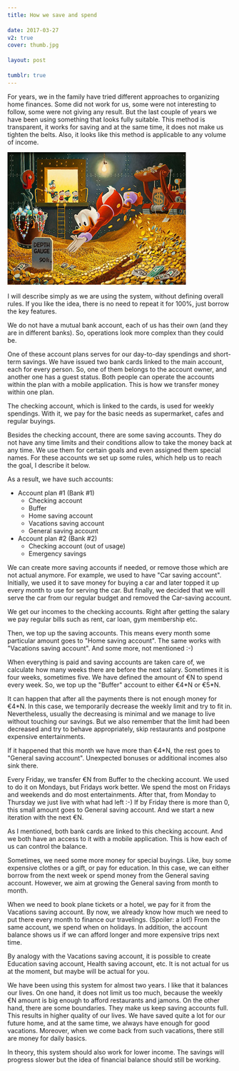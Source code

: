 ```yaml
---
title: How we save and spend

date: 2017-03-27
v2: true
cover: thumb.jpg

layout: post

tumblr: true
---
```


For years, we in the family have tried different approaches to organizing home finances. Some did not work for us, some
were not interesting to follow, some were not giving any result. But the last couple of years we have been using something
that looks fully suitable. This method is transparent, it works for saving and at the same time, it does not make us
tighten the belts. Also, it looks like this method is applicable to any volume of income.

<excerpt/>

![](./thumb.jpg)

I will describe simply as we are using the system, without defining overall rules. If you like the idea, there is no
need to repeat it for 100%, just borrow the key features.

We do not have a mutual bank account, each of us has their own (and they are in different banks). So, operations look more
complex than they could be.

One of these account plans serves for our day-to-day spendings and short-term savings. We have issued two bank cards
linked to the main account, each for every person. So, one of them belongs to the account owner, and another one has a
guest status. Both people can operate the accounts within the plan with a mobile application. This is how we transfer
money within one plan.

The checking account, which is linked to the cards, is used for weekly spendings. With it, we pay for the basic needs as
supermarket, cafes and regular buyings.

Besides the checking account, there are some saving accounts. They do not have any time limits and their conditions
allow to take the money back at any time. We use them for certain goals and even assigned them special names. For these
accounts we set up some rules, which help us to reach the goal, I describe it below.

As a result, we have such accounts:

- Account plan #1 (Bank #1)
  - Checking account
  - Buffer
  - Home saving account
  - Vacations saving account
  - General saving account
- Account plan #2 (Bank #2)
  - Checking account (out of usage)
  - Emergency savings

We can create more saving accounts if needed, or remove those which are not actual anymore. For example, we used to
have "Car saving account". Initially, we used it to save money for buying a car and later topped it up every month to use
for serving the car. But finally, we decided that we will serve the car from our regular budget and removed the
Car-saving account.

We get our incomes to the checking accounts. Right after getting the salary we pay regular bills such as rent, car loan,
gym membership etc.

Then, we top up the saving accounts. This means every month some particular amount goes to "Home saving account". The
same works with "Vacations saving account". And some more, not mentioned :-)

When everything is paid and saving accounts are taken care of, we calculate how many weeks there are before the next
salary. Sometimes it is four weeks, sometimes five. We have defined the amount of €N to spend every week. So, we top
up the "Buffer" account to either €4\*N or €5\*N.

It can happen that after all the payments there is not enough money for €4\*N. In this case, we temporarily decrease the
weekly limit and try to fit in. Nevertheless, usually the decreasing is minimal and we manage to live without touching
our savings. But we also remember that the limit had been decreased and try to behave appropriately, skip restaurants
and postpone expensive entertainments.

If it happened that this month we have more than €4\*N, the rest goes to "General saving account". Unexpected bonuses
or additional incomes also sink there.

Every Friday, we transfer €N from Buffer to the checking account. We used to do it on Mondays, but Fridays work better.
We spend the most on Fridays and weekends and do most entertainments. After that, from Monday to Thursday we just live
with what had left :-) If by Friday there is more than 0, this small amount goes to General saving account. And we start
a new iteration with the next €N.

As I mentioned, both bank cards are linked to this checking account. And we both have an access to it with a mobile
application. This is how each of us can control the balance.

Sometimes, we need some more money for special buyings. Like, buy some expensive clothes or a gift, or pay for education.
In this case, we can either borrow from the next week or spend money from the General saving account. However, we aim at
growing the General saving from month to month.

When we need to book plane tickets or a hotel, we pay for it from the Vacations saving account. By now, we already know how
much we need to put there every month to finance our travelings. (Spoiler: a lot!) From the same account, we spend when
on holidays. In addition, the account balance shows us if we can afford longer and more expensive trips next time.

By analogy with the Vacations saving account, it is possible to create Education saving account, Health saving account, etc.
It is not actual for us at the moment, but maybe will be actual for you.

We have been using this system for almost two years. I like that it balances our lives. On one hand, it does not limit us
too much, because the weekly €N amount is big enough to afford restaurants and jamons. On the other hand, there are some
boundaries. They make us keep saving accounts full. This results in higher quality of our lives. We have saved quite a lot
for our future home, and at the same time, we always have enough for good vacations. Moreover, when we come back from
such vacations, there still are money for daily basics.

In theory, this system should also work for lower income. The savings will progress slower but the idea of financial
balance should still be working.
